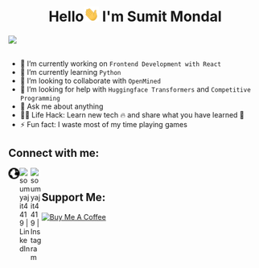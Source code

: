 <h1 align="center">Hello<img src="https://raw.githubusercontent.com/ABSphreak/ABSphreak/master/gifs/Hi.gif" width="30px"> I'm Sumit Mondal</h1>

<!--
**Sumitgit21/Sumitgit21** is a ✨ _special_ ✨ repository because its `README.md` (this file) appears on your GitHub profile.
Here are some ideas to get you started: -->

<img align="center" src="https://www.cyberark.com/wp-content/uploads/2019/11/Developer.jpg" />

 <br/>
 <br/>
 
- 🔭 I’m currently working on `Frontend Development with React`
- 🌱 I’m currently learning `Python`
- 👯 I’m looking to collaborate with `OpenMined`
- 🤔 I’m looking for help with `Huggingface Transformers` and `Competitive Programming`
- 💬 Ask me about anything
- 👨‍💻 Life Hack: Learn new tech :fire: and share what you have learned :tada:
- ⚡ Fun fact: I waste most of my time playing games

## Connect with me:

[<img align="left" alt="webpage" width="22px" src="https://raw.githubusercontent.com/iconic/open-iconic/master/svg/globe.svg" />][website]
[<img align="left" alt="soumyajit4419  | LinkedIn" width="22px" src="https://cdn.jsdelivr.net/npm/simple-icons@v3/icons/linkedin.svg" />][linkedin]
[<img align="left" alt="soumyajit4419  | Instagram" width="22px" src="https://cdn.jsdelivr.net/npm/simple-icons@v3/icons/instagram.svg" />][instagram]
<br />

## Support Me:

<a href="https://www.buymeacoffee.com/sumitmondal" target="_blank"><img src="https://cdn.buymeacoffee.com/buttons/v2/default-blue.png" alt="Buy Me A Coffee" height="60px" width="200px"></a>

[website]: https://sumit.fourous.com/#/home
[instagram]: https://www.instagram.com/sumitsemicolon/
[linkedin]: https://www.linkedin.com/in/sumit-mondal-1206/

